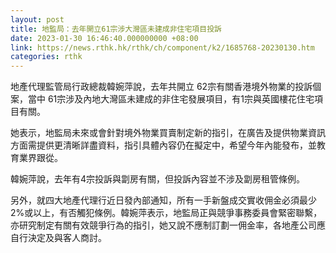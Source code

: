 ```yaml
---
layout: post
title: 地監局：去年開立61宗涉大灣區未建成非住宅項目投訴
date: 2023-01-30 16:46:40.000000000 +08:00
link: https://news.rthk.hk/rthk/ch/component/k2/1685768-20230130.htm
categories: rthk
---
```


地產代理監管局行政總裁韓婉萍說，去年共開立 62宗有關香港境外物業的投訴個案，當中 61宗涉及內地大灣區未建成的非住宅發展項目，有1宗與英國樓花住宅項目有關。

她表示，地監局未來或會針對境外物業買賣制定新的指引，在廣告及提供物業資訊方面需提供更清晰詳盡資料，指引具體內容仍在擬定中，希望今年內能發布，並教育業界跟從。

韓婉萍說，去年有4宗投訴與劏房有關，但投訴內容並不涉及劏房租管條例。

另外，就四大地產代理行近日發內部通知，所有一手新盤成交實收佣金必須最少2%或以上，有否觸犯條例。韓婉萍表示，地監局正與競爭事務委員會緊密聯繫，亦研究制定有關有效競爭行為的指引，她又說不應制訂劃一佣金率，各地產公司應自行決定及與客人商討。
